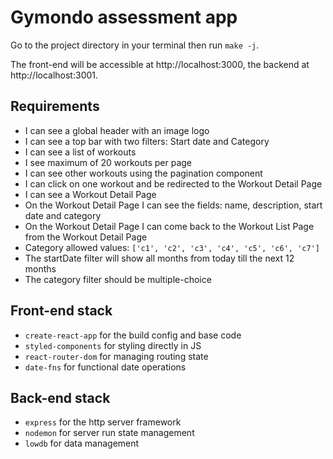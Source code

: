 # Gymondo assessment app

Go to the project directory in your terminal then run `make -j`.

The front-end will be accessible at http://localhost:3000, the backend at http://localhost:3001.

## Requirements

- I can see a global header with an image logo
- I can see a top bar with two filters: Start date and Category
- I can see a list of workouts
- I see maximum of 20 workouts per page
- I can see other workouts using the pagination component
- I can click on one workout and be redirected to the Workout Detail Page
- I can see a Workout Detail Page
- On the Workout Detail Page I can see the fields: name, description, start date and category
- On the Workout Detail Page I can come back to the Workout List Page from the Workout Detail Page
- Category allowed values: `['c1', 'c2', 'c3', 'c4', 'c5', 'c6', 'c7']`
- The startDate filter will show all months from today till the next 12 months
- The category filter should be multiple-choice

## Front-end stack

- `create-react-app` for the build config and base code
- `styled-components` for styling directly in JS
- `react-router-dom` for managing routing state
- `date-fns` for functional date operations

## Back-end stack

- `express` for the http server framework
- `nodemon` for server run state management
- `lowdb` for data management
